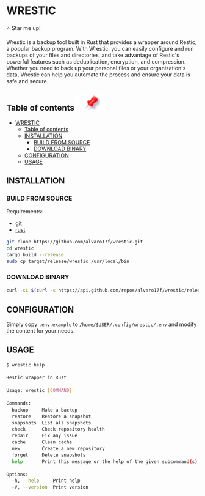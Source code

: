 # WRESTIC

:star: Star me up!

Wrestic is a backup tool built in Rust that provides a wrapper around Restic, a popular backup program. With Wrestic, you can easily configure and run backups of your files and directories, and take advantage of Restic's powerful features such as deduplication, encryption, and compression. Whether you need to back up your personal files or your organization's data, Wrestic can help you automate the process and ensure your data is safe and secure.


## Table of contents[![](https://raw.githubusercontent.com/aregtech/areg-sdk/master/docs/img/pin.svg)](#table-of-contents)
- [WRESTIC](#wrestic)
  - [Table of contents](#table-of-contents)
  - [INSTALLATION](#installation)
    - [BUILD FROM SOURCE](#build-from-source)
    - [DOWNLOAD BINARY](#download-binary)
  - [CONFIGURATION](#configuration)
  - [USAGE](#usage)



## INSTALLATION

### BUILD FROM SOURCE
Requirements:
- [git](https://git-scm.com/)
- [rust](https://rust-lang.org/)

```sh
git clone https://github.com/alvaro17f/wrestic.git
cd wrestic
cargo build --release
sudo cp target/release/wrestic /usr/local/bin
```
### DOWNLOAD BINARY

```sh
curl -sL $(curl -s https://api.github.com/repos/alvaro17f/wrestic/releases/latest | grep browser_download_url | cut -d '"' -f 4) | sudo tar zxf - -C /usr/local/bin --overwrite
```

## CONFIGURATION

Simply copy `.env.example` to `/home/$USER/.config/wrestic/.env` and modify the content for your needs.

## USAGE

```sh
$ wrestic help

Restic wrapper in Rust

Usage: wrestic [COMMAND]

Commands:
  backup     Make a backup
  restore    Restore a snapshot
  snapshots  List all snapshots
  check      Check repository health
  repair     Fix any issue
  cache      Clean cache
  new        Create a new repository
  forget     Delete snapshots
  help       Print this message or the help of the given subcommand(s)

Options:
  -h, --help     Print help
  -V, --version  Print version

```
